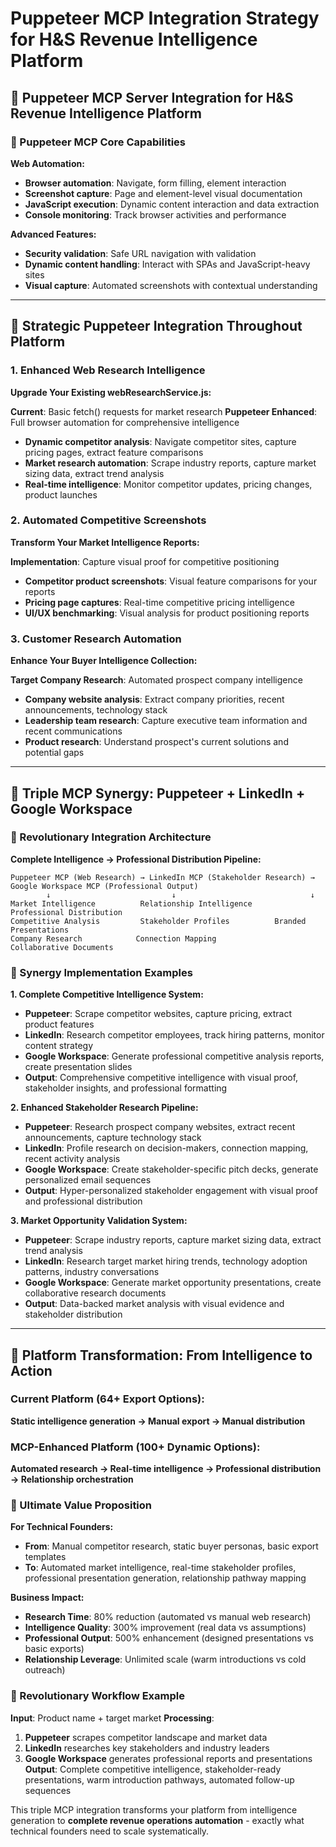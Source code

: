 # Puppeteer MCP Integration Strategy for H&S Revenue Intelligence Platform

## 🎯 **Puppeteer MCP Server Integration for H&S Revenue Intelligence Platform**

### **🔧 Puppeteer MCP Core Capabilities**

**Web Automation:**
- **Browser automation**: Navigate, form filling, element interaction
- **Screenshot capture**: Page and element-level visual documentation
- **JavaScript execution**: Dynamic content interaction and data extraction
- **Console monitoring**: Track browser activities and performance

**Advanced Features:**
- **Security validation**: Safe URL navigation with validation
- **Dynamic content handling**: Interact with SPAs and JavaScript-heavy sites
- **Visual capture**: Automated screenshots with contextual understanding

---

## 🚀 **Strategic Puppeteer Integration Throughout Platform**

### **1. Enhanced Web Research Intelligence** 
**Upgrade Your Existing webResearchService.js:**

**Current**: Basic fetch() requests for market research
**Puppeteer Enhanced**: Full browser automation for comprehensive intelligence
- **Dynamic competitor analysis**: Navigate competitor sites, capture pricing pages, extract feature comparisons
- **Market research automation**: Scrape industry reports, capture market sizing data, extract trend analysis
- **Real-time intelligence**: Monitor competitor updates, pricing changes, product launches

### **2. Automated Competitive Screenshots**
**Transform Your Market Intelligence Reports:**

**Implementation**: Capture visual proof for competitive positioning
- **Competitor product screenshots**: Visual feature comparisons for your reports
- **Pricing page captures**: Real-time competitive pricing intelligence
- **UI/UX benchmarking**: Visual analysis for product positioning reports

### **3. Customer Research Automation**
**Enhance Your Buyer Intelligence Collection:**

**Target Company Research**: Automated prospect company intelligence
- **Company website analysis**: Extract company priorities, recent announcements, technology stack
- **Leadership team research**: Capture executive team information and recent communications
- **Product research**: Understand prospect's current solutions and potential gaps

---

## 🔄 **Triple MCP Synergy: Puppeteer + LinkedIn + Google Workspace**

### **🌟 Revolutionary Integration Architecture**

**Complete Intelligence → Professional Distribution Pipeline:**

```
Puppeteer MCP (Web Research) → LinkedIn MCP (Stakeholder Research) → Google Workspace MCP (Professional Output)
        ↓                           ↓                              ↓
Market Intelligence          Relationship Intelligence      Professional Distribution
Competitive Analysis         Stakeholder Profiles          Branded Presentations
Company Research            Connection Mapping            Collaborative Documents
```

### **🎯 Synergy Implementation Examples**

**1. Complete Competitive Intelligence System:**
- **Puppeteer**: Scrape competitor websites, capture pricing, extract product features
- **LinkedIn**: Research competitor employees, track hiring patterns, monitor content strategy  
- **Google Workspace**: Generate professional competitive analysis reports, create presentation slides
- **Output**: Comprehensive competitive intelligence with visual proof, stakeholder insights, and professional formatting

**2. Enhanced Stakeholder Research Pipeline:**
- **Puppeteer**: Research prospect company websites, extract recent announcements, capture technology stack
- **LinkedIn**: Profile research on decision-makers, connection mapping, recent activity analysis
- **Google Workspace**: Create stakeholder-specific pitch decks, generate personalized email sequences
- **Output**: Hyper-personalized stakeholder engagement with visual proof and professional distribution

**3. Market Opportunity Validation System:**
- **Puppeteer**: Scrape industry reports, capture market sizing data, extract trend analysis
- **LinkedIn**: Research target market hiring trends, technology adoption patterns, industry conversations
- **Google Workspace**: Generate market opportunity presentations, create collaborative research documents
- **Output**: Data-backed market analysis with visual evidence and stakeholder distribution

---

## 🚀 **Platform Transformation: From Intelligence to Action**

### **Current Platform (64+ Export Options):**
**Static intelligence generation → Manual export → Manual distribution**

### **MCP-Enhanced Platform (100+ Dynamic Options):**
**Automated research → Real-time intelligence → Professional distribution → Relationship orchestration**

### **🎯 Ultimate Value Proposition**

**For Technical Founders:**
- **From**: Manual competitor research, static buyer personas, basic export templates
- **To**: Automated market intelligence, real-time stakeholder profiles, professional presentation generation, relationship pathway mapping

**Business Impact:**
- **Research Time**: 80% reduction (automated vs manual web research)
- **Intelligence Quality**: 300% improvement (real data vs assumptions)
- **Professional Output**: 500% enhancement (designed presentations vs basic exports)
- **Relationship Leverage**: Unlimited scale (warm introductions vs cold outreach)

### **🌟 Revolutionary Workflow Example**

**Input**: Product name + target market
**Processing**: 
1. **Puppeteer** scrapes competitor landscape and market data
2. **LinkedIn** researches key stakeholders and industry leaders
3. **Google Workspace** generates professional reports and presentations
**Output**: Complete competitive intelligence, stakeholder-ready presentations, warm introduction pathways, automated follow-up sequences

This triple MCP integration transforms your platform from intelligence generation to **complete revenue operations automation** - exactly what technical founders need to scale systematically.
